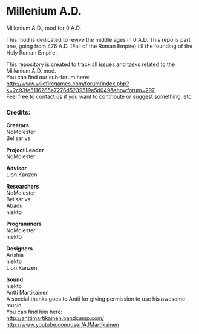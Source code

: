 Millenium A.D.
==============

Millenium A.D., mod for 0 A.D.

This mod is dedicated to revive the middle ages in 0 A.D. This repo is part one, going from 476 A.D. (Fall of the Roman Empire) till the founding of the Holy Roman Empire.

This repository is created to track all issues and tasks related to the Millenium A.D. mod. <br />
You can find our sub-forum here: <br />
http://www.wildfiregames.com/forum/index.php?s=2c93fe5116265e7276d5239519a5d049&showforum=297 <br />
Feel free to contact us if you want to contribute or suggest something, etc.


### Credits:

 
**Creators** <br />
NoMolester <br />
Belisarivs <br />
 
**Project Leader** <br />
NoMolester <br />
  
**Advisor** <br />
Lion.Kanzen <br />
 
**Researchers** <br />
NoMolester <br />
Belisarivs <br />
Abadu <br />
niektb <br />
   
**Programmers** <br />
NoMolester <br />
niektb <br />
 
**Designers** <br />
Arishia <br />
niektb <br />
Lion.Kanzen <br />

**Sound** <br />
niektb <br />
Antti Martikainen <br />
A special thanks goes to Antii for giving permission to use his awesome music. <br />
You can find him here: <br />
http://anttimartikainen.bandcamp.com/ <br />
http://www.youtube.com/user/AJMartikainen <br />






